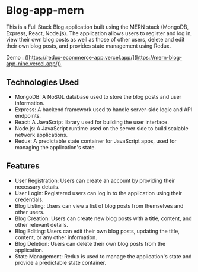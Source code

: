 # Blog-app-mern
This is a Full Stack Blog application built using the MERN stack (MongoDB, Express, React, Node.js). The application allows users to register and log in, view their own blog posts as well as those of other users, delete and edit their own blog posts, and provides state management using Redux.

Demo : ([https://redux-ecommerce-app.vercel.app/](https://mern-blog-app-nine.vercel.app/))

## Technologies Used
* MongoDB: A NoSQL database used to store the blog posts and user information.
* Express: A backend framework used to handle server-side logic and API endpoints.
* React: A JavaScript library used for building the user interface.
* Node.js: A JavaScript runtime used on the server side to build scalable network applications.
* Redux: A predictable state container for JavaScript apps, used for managing the application's state.

## Features
* User Registration: Users can create an account by providing their necessary details.
* User Login: Registered users can log in to the application using their credentials.
* Blog Listing: Users can view a list of blog posts from themselves and other users.
* Blog Creation: Users can create new blog posts with a title, content, and other relevant details.
* Blog Editing: Users can edit their own blog posts, updating the title, content, or any other information.
* Blog Deletion: Users can delete their own blog posts from the application.
* State Management: Redux is used to manage the application's state and provide a predictable state container.
